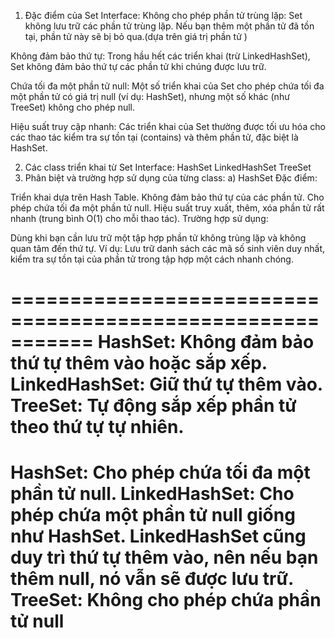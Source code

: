 1. Đặc điểm của Set Interface:
   Không cho phép phần tử trùng lặp: Set không lưu trữ các phần tử trùng lặp. 
    Nếu bạn thêm một phần tử đã tồn tại, phần tử này sẽ bị bỏ qua.(dựa trên giá trị phần tử )

Không đảm bảo thứ tự: Trong hầu hết các triển khai (trừ LinkedHashSet),
Set không đảm bảo thứ tự các phần tử khi chúng được lưu trữ.

Chứa tối đa một phần tử null: Một số triển khai của Set cho phép chứa tối đa một phần tử có giá trị null (ví dụ: HashSet), nhưng một số khác (như TreeSet) không cho phép null.

Hiệu suất truy cập nhanh: Các triển khai của Set thường được tối ưu hóa cho các thao tác kiểm tra sự tồn tại (contains) và thêm phần tử, đặc biệt là HashSet.

2. Các class triển khai từ Set Interface:
   HashSet
   LinkedHashSet
   TreeSet
3. Phân biệt và trường hợp sử dụng của từng class:
   a) HashSet
   Đặc điểm:

Triển khai dựa trên Hash Table.
Không đảm bảo thứ tự của các phần tử.
Cho phép chứa tối đa một phần tử null.
Hiệu suất truy xuất, thêm, xóa phần tử rất nhanh (trung bình O(1) cho mỗi thao tác).
Trường hợp sử dụng:

Dùng khi bạn cần lưu trữ một tập hợp phần tử không trùng lặp và không quan tâm đến thứ tự.
Ví dụ: Lưu trữ danh sách các mã số sinh viên duy nhất, kiểm tra sự tồn tại của phần tử trong tập hợp một cách nhanh chóng.


===========================================================
HashSet: Không đảm bảo thứ tự thêm vào hoặc sắp xếp.
LinkedHashSet: Giữ thứ tự thêm vào.
TreeSet: Tự động sắp xếp phần tử theo thứ tự tự nhiên.
===========================================================
HashSet:
Cho phép chứa tối đa một phần tử null.
LinkedHashSet:
Cho phép chứa một phần tử null giống như HashSet. LinkedHashSet cũng duy trì thứ tự thêm vào, nên nếu bạn thêm null, nó vẫn sẽ được lưu trữ.
TreeSet:
Không cho phép chứa phần tử null
==========================================================